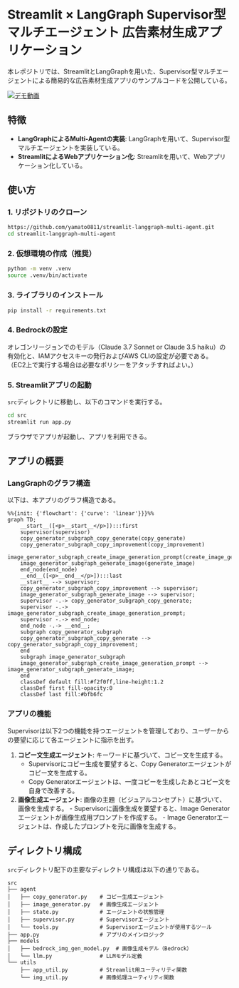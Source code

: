 # Streamlit × LangGraph Supervisor型マルチエージェント 広告素材生成アプリケーション

本レポジトリでは、StreamlitとLangGraphを用いた、Supervisor型マルチエージェントによる簡易的な広告素材生成アプリのサンプルコードを公開している。

[![デモ動画](./images/demo_movie.gif)](./images/demo_movie.gif)

## 特徴
- **LangGraphによるMulti-Agentの実装**: LangGraphを用いて、Supervisor型マルチエージェントを実装している。
- **StreamlitによるWebアプリケーション化**: Streamlitを用いて、Webアプリケーション化している。

## 使い方
### 1. リポジトリのクローン
```bash
https://github.com/yamato0811/streamlit-langgraph-multi-agent.git
cd streamlit-langgraph-multi-agent
```

### 2. 仮想環境の作成（推奨）
```bash
python -m venv .venv
source .venv/bin/activate
```

### 3. ライブラリのインストール
```bash
pip install -r requirements.txt
```

### 4. Bedrockの設定
オレゴンリージョンでのモデル（Claude 3.7 Sonnet or Claude 3.5 haiku）の有効化と、IAMアクセスキーの発行およびAWS CLIの設定が必要である。  
（EC2上で実行する場合は必要なポリシーをアタッチすればよい。）

### 5. Streamlitアプリの起動
`src`ディレクトリに移動し、以下のコマンドを実行する。
```bash
cd src
streamlit run app.py
```

ブラウザでアプリが起動し、アプリを利用できる。

## アプリの概要
### LangGraphのグラフ構造
以下は、本アプリのグラフ構造である。
```mermaid
%%{init: {'flowchart': {'curve': 'linear'}}}%%
graph TD;
	__start__([<p>__start__</p>]):::first
	supervisor(supervisor)
	copy_generator_subgraph_copy_generate(copy_generate)
	copy_generator_subgraph_copy_improvement(copy_improvement)
	image_generator_subgraph_create_image_generation_prompt(create_image_generation_prompt)
	image_generator_subgraph_generate_image(generate_image)
	end_node(end_node)
	__end__([<p>__end__</p>]):::last
	__start__ --> supervisor;
	copy_generator_subgraph_copy_improvement --> supervisor;
	image_generator_subgraph_generate_image --> supervisor;
	supervisor -.-> copy_generator_subgraph_copy_generate;
	supervisor -.-> image_generator_subgraph_create_image_generation_prompt;
	supervisor -.-> end_node;
	end_node -.-> __end__;
	subgraph copy_generator_subgraph
	copy_generator_subgraph_copy_generate --> copy_generator_subgraph_copy_improvement;
	end
	subgraph image_generator_subgraph
	image_generator_subgraph_create_image_generation_prompt --> image_generator_subgraph_generate_image;
	end
	classDef default fill:#f2f0ff,line-height:1.2
	classDef first fill-opacity:0
	classDef last fill:#bfb6fc
```

### アプリの機能
Supervisorは以下2つの機能を持つエージェントを管理しており、ユーザーからの要望に応じて各エージェントに指示を出す。

1. **コピー文生成エージェント**: キーワードに基づいて、コピー文を生成する。
    - Supervisorにコピー生成を要望すると、Copy Generatorエージェントがコピー文を生成する。
    - Copy Generatorエージェントは、一度コピーを生成したあとコピー文を自身で改善する。
2. **画像生成エージェント**: 画像の主題（ビジュアルコンセプト）に基づいて、画像を生成する。
		- Supervisorに画像生成を要望すると、Image Generatorエージェントが画像生成用プロンプトを作成する。
		- Image Generatorエージェントは、作成したプロンプトを元に画像を生成する。

## ディレクトリ構成
`src`ディレクトリ配下の主要なディレクトリ構成は以下の通りである。
```
src                          
├── agent                    
│   ├── copy_generator.py    # コピー生成エージェント
│   ├── image_generator.py   # 画像生成エージェント
│   ├── state.py             # エージェントの状態管理
│   ├── supervisor.py        # Supervisorエージェント
│   └── tools.py             # Supervisorエージェントが使用するツール
├── app.py                   # アプリのメインロジック
├── models                   
│   ├── bedrock_img_gen_model.py  # 画像生成モデル（Bedrock）
│   └── llm.py               # LLMモデル定義
└── utils                    
    ├── app_util.py          # Streamlit用ユーティリティ関数
    └── img_util.py          # 画像処理ユーティリティ関数
```